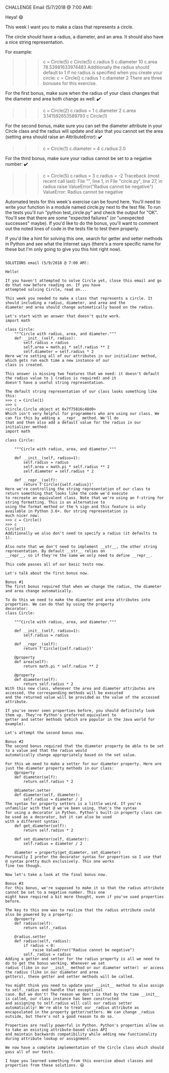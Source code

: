 CHALLENGE Email (5/7/2018 @ 7:00 AM):

Heya! 😄

This week I want you to make a class that represents a circle.

The circle should have a radius, a diameter, and an area. It should also have a nice string representation.

For example:
>>> c = Circle(5)
>>> c
Circle(5)
>>> c.radius
5
>>> c.diameter
10
>>> c.area
78.53981633974483
Additionally the radius should default to 1 if no radius is specified when you create your circle:
>>> c = Circle()
>>> c.radius
1
>>> c.diameter
2
There are three bonuses for this exercise.

For the first bonus, make sure when the radius of your class changes that the diameter and area both change as well: ✔️
>>> c = Circle(2)
>>> c.radius = 1
>>> c.diameter
2
>>> c.area
3.141592653589793
>>> c
Circle(1)

For the second bonus, make sure you can set the diameter attribute in your Circle class and the radius will update and
also that you cannot set the area (setting area should raise an AttributeError): ✔️
>>> c = Circle(1)
>>> c.diameter = 4
>>> c.radius
2.0

For the third bonus, make sure your radius cannot be set to a negative number: ✔️
>>> c = Circle(5)
>>> c.radius = 3
>>> c.radius = -2
Traceback (most recent call last):
  File "<stdin>", line 1, in <module>
  File "circle.py", line 27, in radius
    raise ValueError("Radius cannot be negative")
ValueError: Radius cannot be negative

Automated tests for this week's exercise can be found here. You'll need to write your function in a module named
circle.py next to the test file. To run the tests you'll run "python test_circle.py" and check the output for "OK".
You'll see that there are some "expected failures" (or "unexpected successes" maybe). If you'd like to do the bonus,
you'll want to comment out the noted lines of code in the tests file to test them properly.

If you'd like a hint for solving this one, search for getter and setter methods in Python and see what the Internet
says (there's a more specific name for these but I'm only going to give you this hint right now).

~~~~~~~~~~~~~~~~~~~~~~~~~~~~~~~~~~~~~~~~~~~~~~~~~~~~~~~~~~~~~~~~~~~~~~~~~~~~~~~~~~~~~~~~~~~~~~~~~~~~~~~~~~~~~~~~~~~~~~~

SOLUTIONS email (5/9/2018 @ 7:00 AM):

Hello!

If you haven't attempted to solve Circle yet, close this email and go do that now before reading on. If you have
attempted solving Circle, read on...

This week you needed to make a class that represents a circle. It should including a radius, diameter, and area and the
diameter and area should change automatically based on the radius.

Let's start with an answer that doesn't quite work.
import math

class Circle:
    """Circle with radius, area, and diameter."""
    def __init__(self, radius):
        self.radius = radius
        self.area = math.pi * self.radius ** 2
        self.diameter = self.radius * 2
Here we're setting all of our attributes in our initializer method, which gets run each time a new instance of our
class is created.

This answer is missing two features that we need: it doesn't default the radius value to 1 (radius is required) and it
doesn't have a useful string representation.

The default string representation of our class looks something like this:
>>> c = Circle(1)
>>> c
<circle.Circle object at 0x7f75816c48d0>
Which isn't very helpful for programmers who are using our class. We can fix this by adding a __repr__ method. We'll do
that and then also add a default value for the radius in our initializer method:
import math

class Circle:

    """Circle with radius, area, and diameter."""

    def __init__(self, radius=1):
        self.radius = radius
        self.area = math.pi * self.radius ** 2
        self.diameter = self.radius * 2

    def __repr__(self):
        return f'Circle({self.radius})'
Here we're controlling the string representation of our class to return something that looks like the code we'd execute
to recreate an equivalent class. Note that we're using an f-string for string formatting. This is an alternative to
using the format method or the % sign and this feature is only available in Python 3.6+. Our string representation is
much nicer now:
>>> c = Circle()
>>> c
Circle(1)
Additionally we also don't need to specify a radius (it defaults to 1).

Also note that we don't need to implement __str__, the other string representation. By default __str__ relies on
__repr__, so if they're the same we only need to define __repr__.

This code passes all of our basic tests now.

Let's talk about the first bonus now.

Bonus #1
The first bonus required that when we change the radius, the diameter and area change automatically.

To do this we need to make the diameter and area attributes into properties. We can do that by using the property
decorator:
class Circle:

    """Circle with radius, area, and diameter."""

    def __init__(self, radius=1):
        self.radius = radius

    def __repr__(self):
        return f'Circle({self.radius})'

    @property
    def area(self):
        return math.pi * self.radius ** 2

    @property
    def diameter(self):
        return self.radius * 2
With this new class, whenever the area and diameter attributes are accessed, the corresponding methods will be executed
and the returned value will be provided as the value of the accessed attribute.

If you've never seen properties before, you should definitely look them up. They're Python's preferred equivalent to
getter and setter methods (which are popular in the Java world for example).

Let's attempt the second bonus now.

Bonus #2
The second bonus required that the diameter property be able to be set to a value and that the radius would
automatically change appropriately based on the set value.

For this we need to make a setter for our diameter property. Here are just the diameter property methods in our class:
    @property
    def diameter(self):
        return self.radius * 2

    @diameter.setter
    def diameter(self, diameter):
        self.radius = diameter / 2
The syntax for property setters is a little weird. If you're unfamiliar with that @ we've been using, that's the syntax
for using a decorator in Python. Python's built-in property class can be used as a decorator, but it can also be used
with a different syntax:
    def get_diameter(self):
        return self.radius * 2

    def set_diameter(self, diameter):
        self.radius = diameter / 2

    diameter = property(get_diameter, set_diameter)
Personally I prefer the decorator syntax for properties so I use that @ syntax pretty much exclusively. This one works
fine too though.

Now let's take a look at the final bonus now.

Bonus #3
For this bonus, we're supposed to make it so that the radius attribute cannot be set to a negative number. This one
might have required a bit more thought, even if you've used properties before.

The key to this one was to realize that the radius attribute could also be powered by a property:
    @property
    def radius(self):
        return self._radius

    @radius.setter
    def radius(self, radius):
        if radius < 0:
            raise ValueError("Radius cannot be negative")
        self._radius = radius
Adding a getter and setter for the radius property is all we need to do to get the bonus working. Whenever we set
radius (like in our __init__ method or our diameter setter)  or access the radius (like in our diameter and area
getters), these getter and setter methods will be called.

You might think you need to update your __init__ method to also assign to self._radius and handle that exceptional
case. But we don't! The reason we don't is that by the time __init__ is called, our class instance has been constructed
and assigning to self.radius will call our radius setter automatically! We're able to treat our _radius attribute as
encapsulated in the property getter/setters. We can change _radius outside, but there's not a good reason to do so.

Properties are really powerful in Python. Python's properties allow us to take an existing attribute-based class API
and maintain backwards compatibility while adding new functionality during attribute lookup or assignment.

We now have a complete implementation of the Circle class which should pass all of our tests.

I hope you learned something from this exercise about classes and properties from these solutions. 😄